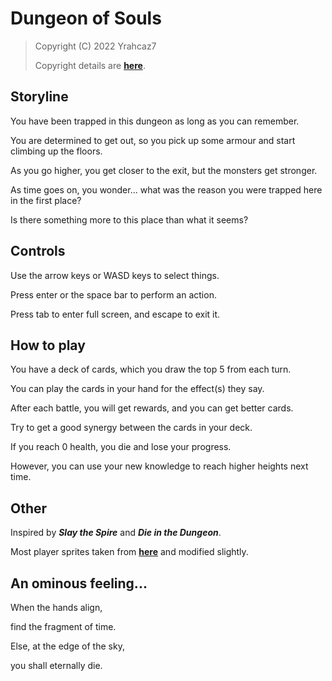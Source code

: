 # Dungeon of Souls

> Copyright (C) 2022 Yrahcaz7
>
> Copyright details are [**here**](https://github.com/Yrahcaz7/Dungeon-of-Souls/blob/main/LICENSE.txt).

## Storyline

You have been trapped in this dungeon as long as you can remember.

You are determined to get out, so you pick up some armour and start climbing up the floors.

As you go higher, you get closer to the exit, but the monsters get stronger.

As time goes on, you wonder... what was the reason you were trapped here in the first place?

Is there something more to this place than what it seems?

## Controls

Use the arrow keys or WASD keys to select things.

Press enter or the space bar to perform an action.

Press tab to enter full screen, and escape to exit it.

## How to play

You have a deck of cards, which you draw the top 5 from each turn.

You can play the cards in your hand for the effect(s) they say.

After each battle, you will get rewards, and you can get better cards.

Try to get a good synergy between the cards in your deck.

If you reach 0 health, you die and lose your progress.

However, you can use your new knowledge to reach higher heights next time.

## Other

Inspired by ***Slay the Spire*** and ***Die in the Dungeon***.

Most player sprites taken from [**here**](https://aamatniekss.itch.io/fantasy-knight-free-pixelart-animated-character) and modified slightly.

## An ominous feeling...

When the hands align,

find the fragment of time.

Else, at the edge of the sky,

you shall eternally die.
